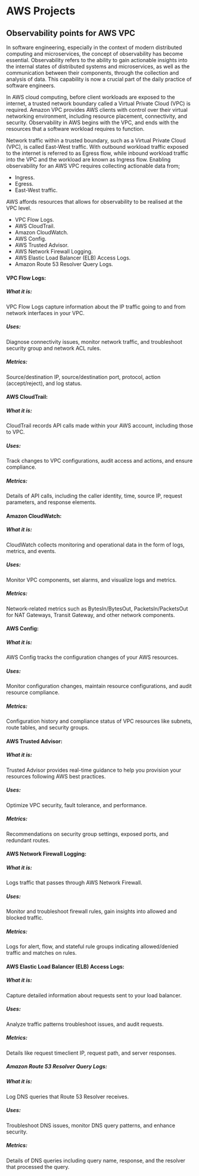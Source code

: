 # AWS Projects

## Observability points for AWS VPC

In software engineering, especially in the context of modern distributed computing and microservices, 
the concept of observability has become essential. Observability refers to the ability to gain actionable insights 
into the internal states of distributed systems and microservices, as well as the communication between their components, 
through the collection and analysis of data. This capability is now a crucial part of the daily practice of software engineers.

In AWS cloud computing, before client workloads are exposed to the internet, a trusted network boundary called a 
Virtual Private Cloud (VPC) is required. Amazon VPC provides AWS clients with control over their 
virtual networking environment, including resource placement, connectivity, and security. 
Observability in AWS begins with the VPC, and ends with the resources that a software workload requires to function.

Network traffic within a trusted boundary, such as a Virtual Private Cloud (VPC), is called East-West traffic. 
With outbound workload traffic exposed to the internet is referred to as Egress flow, while inbound workload traffic 
into the VPC and the workload are known as Ingress flow. Enabling observability for an AWS VPC requires collecting actionable data from; 

* Ingress.<br> 
* Egress.<br>
* East-West traffic.<br>

AWS affords resources that allows for observability to be realised at the VPC level.

* VPC Flow Logs.<br> 
* AWS CloudTrail.<br> 
* Amazon CloudWatch.<br> 
* AWS Config.<br> 
* AWS Trusted Advisor.<br> 
* AWS Network Firewall Logging.<br> 
* AWS Elastic Load Balancer (ELB) Access Logs.<br> 
* Amazon Route 53 Resolver Query Logs.<br> 



#### VPC Flow Logs:

##### What it is: 
VPC Flow Logs capture information about the IP traffic going to and from network interfaces in your VPC.

##### Uses: 
Diagnose connectivity issues, monitor network traffic, and troubleshoot security group and network ACL rules.

##### Metrics: 
Source/destination IP, source/destination port, protocol, action (accept/reject), and log status.

#### AWS CloudTrail:

##### What it is: 
CloudTrail records API calls made within your AWS account, including those to VPC.
##### Uses: 
Track changes to VPC configurations, audit access and actions, and ensure compliance.
##### Metrics: 
Details of API calls, including the caller identity, time, source IP, request parameters, and response elements.

#### Amazon CloudWatch:

##### What it is: 
CloudWatch collects monitoring and operational data in the form of logs, metrics, and events.
##### Uses: 
Monitor VPC components, set alarms, and visualize logs and metrics.
##### Metrics: 
Network-related metrics such as BytesIn/BytesOut, PacketsIn/PacketsOut for NAT Gateways, Transit Gateway, and other network components.

#### AWS Config:

##### What it is: 
AWS Config tracks the configuration changes of your AWS resources.
##### Uses: 
Monitor configuration changes, maintain resource configurations, and audit resource compliance.
##### Metrics: 
Configuration history and compliance status of VPC resources like subnets, route tables, and security groups.

#### AWS Trusted Advisor:

##### What it is: 
Trusted Advisor provides real-time guidance to help you provision your resources following AWS best practices.
##### Uses: 
Optimize VPC security, fault tolerance, and performance.
##### Metrics: 
Recommendations on security group settings, exposed ports, and redundant routes.

#### AWS Network Firewall Logging:

##### What it is: 
Logs traffic that passes through AWS Network Firewall.
##### Uses: 
Monitor and troubleshoot firewall rules, gain insights into allowed and blocked traffic.
##### Metrics: 
Logs for alert, flow, and stateful rule groups indicating allowed/denied traffic and matches on rules.

#### AWS Elastic Load Balancer (ELB) Access Logs:

##### What it is: 

Capture detailed information about requests sent to your load balancer.
##### Uses: 
Analyze traffic patterns troubleshoot issues, and audit requests.
##### Metrics: 
Details like request timeclient IP, request path, and server responses.

##### Amazon Route 53 Resolver Query Logs:

##### What it is: 
Log DNS queries that Route 53 Resolver receives.
##### Uses: 
Troubleshoot DNS issues, monitor DNS query patterns, and enhance security.
##### Metrics: 
Details of DNS queries including query name, response, and the resolver that processed the query.
